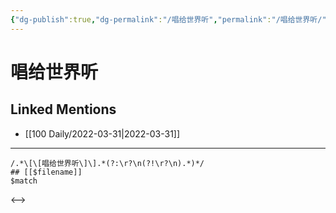 ```yaml
---
{"dg-publish":true,"dg-permalink":"/唱给世界听","permalink":"/唱给世界听/"}
---
```


# 唱给世界听

## Linked Mentions
- [[100 Daily/2022-03-31\|2022-03-31]]


---

```expander
/.*\[\[唱给世界听\]\].*(?:\r?\n(?!\r?\n).*)*/
## [[$filename]]
$match
```

<-->
